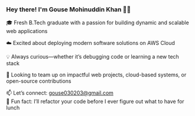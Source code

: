 ### Hey there! I'm Gouse Mohinuddin Khan 👨‍💻

🎓 Fresh B.Tech graduate with a passion for building dynamic and scalable web applications  

☁️ Excited about deploying modern software solutions on AWS Cloud  

💡 Always curious—whether it’s debugging code or learning a new tech stack  

🤝 Looking to team up on impactful web projects, cloud-based systems, or open-source contributions  


📫 Let’s connect: gouse030203@gmail.com  
🍜 Fun fact: I’ll refactor your code before I ever figure out what to have for lunch
